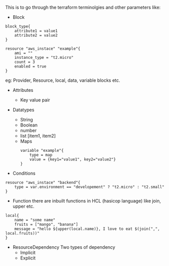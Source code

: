 This is to go through the terraform terminolgies and other parameters like:
- Block
```
block_type{
    attribute1 = value1
    attribute2 = value2
}
```
```
resource "aws_instace" "example"{
    ami = ""
    instance_type = "t2.micro"
    count = 3
    enabled = true
}
```
eg: Provider, Resource, local, data, variable blocks etc.
- Attributes
    - Key value pair

- Datatypes
    - String
    - Boolean
    - number
    - list [item1, item2]
    - Maps
        ```
        variable "example"{
            type = map
            value = {key1="value1", key2="value2"}
        }
        ```
- Conditions
```
resource "aws_instace" "backend"{
    type = var.environment == "developement" ? "t2.micro" : "t2.small"
}
```
- Function
there are inbuilt functions in HCL (hasicop language) like join, upper etc.
```
local{
    name = "some name"
    fruits = ["mango", "banana"]
    message = "hello ${upper(local.name)}, I love to eat $(join(",", local.fruits))"
}
```
- ResourceDependency
    Two types of dependency
    - Implicit
    - Explicit 
